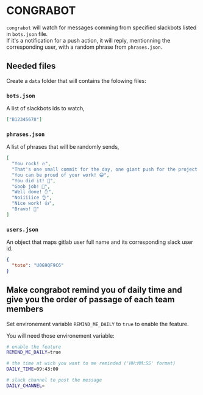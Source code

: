 # CONGRABOT

`congrabot` will watch for messages comming from specified slackbots listed in `bots.json` file.  
If it's a notification for a push action, it will reply, mentionning the corresponding user, with a random phrase from `phrases.json`.

## Needed files

Create a `data` folder that will contains the folowing files:

### `bots.json`

A list of slackbots ids to watch,

```json
["B12345678"]
```

### `phrases.json`

A list of phrases that will be randomly sends,

```json
[
  "You rock! 🔥",
  "That's one small commit for the day, one giant push for the project 🚀",
  "You can be proud of your work! 😁",
  "You did it! 💪",
  "Goob job! 🎉",
  "Well done! ✋",
  "Noiiiiice 👌",
  "Nice work! 👍",
  "Bravo! 👏"
]
```

### `users.json`

An object that maps gitlab user full name and its corresponding slack user id.

```json
{
  "toto": "U0G9QF9C6"
}
```

## Make congrabot remind you of daily time and give you the order of passage of each team members

Set environement variable `REMIND_ME_DAILY` to `true` to enable the feature.

You will need those environement variable:

```sh
# enable the feature
REMIND_ME_DAILY=true

# the time at wich you want to me reminded ('HH:MM:SS' format)
DAILY_TIME=09:43:00

# slack channel to post the message
DAILY_CHANNEL=
```
